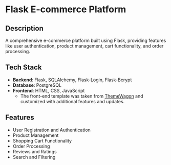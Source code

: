 # Flask E-commerce Platform

## Description
A comprehensive e-commerce platform built using Flask, providing features like user authentication, product management, cart functionality, and order processing.

## Tech Stack
- **Backend**: Flask, SQLAlchemy, Flask-Login, Flask-Bcrypt
- **Database**: PostgreSQL
- **Frontend**: HTML, CSS, JavaScript
  - The front-end template was taken from [ThemeWagon](https://themewagon.com/themes/free-bootstrap-ecommerce-template-electro/) and customized with additional features and updates.

## Features
- User Registration and Authentication
- Product Management
- Shopping Cart Functionality
- Order Processing
- Reviews and Ratings
- Search and Filtering
